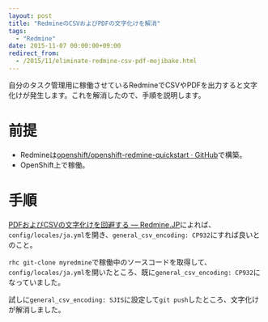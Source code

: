 ```yaml
---
layout: post
title: "RedmineのCSVおよびPDFの文字化けを解消"
tags:
  - "Redmine"
date: 2015-11-07 00:00:00+09:00
redirect_from:
  - /2015/11/eliminate-redmine-csv-pdf-mojibake.html
---
```


自分のタスク管理用に稼働させているRedmineでCSVやPDFを出力すると文字化けが発生します。これを解消したので、手順を説明します。

<!-- more -->

# 前提

* Redmineは[openshift/openshift-redmine-quickstart · GitHub](https://github.com/openshift/openshift-redmine-quickstart)で構築。
* OpenShift上で稼働。

# 手順

[PDFおよびCSVの文字化けを回避する — Redmine.JP](http://redmine.jp/faq/general/pdfcsv/)によれば、`config/locales/ja.yml`を開き、`general_csv_encoding: CP932`にすれば良いとのこと。

`rhc git-clone myredmine`で稼働中のソースコードを取得して、`config/locales/ja.yml`を開いたところ、既に`general_csv_encoding: CP932`になっていました。

試しに`general_csv_encoding: SJIS`に設定して`git push`したところ、文字化けが解消しました。
